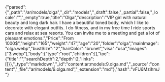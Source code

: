 {"parsed":{"_path":"/ar/models/olga","_dir":"models","_draft":false,"_partial":false,"_locale":"","_empty":true,"title":"Olga","description":"VIP girl with natural beauty and long dark hair. I have a beautiful toned body, which I like to decorate with elegant outfits. I do fitness, and in my free time I ride sports cars and relax at sea resorts. You can invite me to a meeting and get a lot of pleasant emotions.","Price":"From 1000$","height":"165","weight":"47","age":"20","folder":"olga","mainImage":"olga.webp","bustSize":"2","hairColor":"brunet","visa":"usa","images":["3.webp"],"body":{"type":"root","children":[],"toc":{"title":"","searchDepth":2,"depth":2,"links":[]}},"_type":"markdown","_id":"content:ar:models:9.olga.md","_source":"content","_file":"ar/models/9.olga.md","_extension":"md"},"hash":"vFU6MzihmJ"}